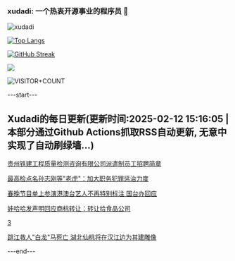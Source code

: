 ### xudadi: 一个热衷开源事业的程序员 👋

![xudadi](https://github-readme-stats-git-masterorgs-github-readme-stats-team.vercel.app/api?username=xudadi)

[![Top Langs](https://github-readme-stats.vercel.app/api/top-langs/?username=xudadi)](https://github.com/anuraghazra/github-readme-stats)

[![GitHub Streak](https://streak-stats.demolab.com?user=xudadi&locale=zh_Hans)](https://git.io/streak-stats)

![](https://raw.githubusercontent.com/xudadi/xudadi/main/assets/github-contribution-grid-snake.svg)

![VISITOR+COUNT](https://komarev.com/ghpvc/?username=xudadi&label=VISITOR+COUNT)


---start---

## Xudadi的每日更新(更新时间:2025-02-12 15:16:05 | 本部分通过Github Actions抓取RSS自动更新, 无意中实现了自动刷绿墙...)

[贵州铁建工程质量检测咨询有限公司派遣制员工招聘简章](https://www.gongkaoleida.com/article/2285474)

[最高检点名孙志刚等"老虎"：加大职务犯罪惩治力度](https://m.163.com/news/article/JO6TKF0V051482MP.html)

[春晚节目单上参演港澳台艺人不再特别标注 国台办回应](https://m.163.com/news/article/JO6QS7MF0514R9OJ.html)

[娃哈哈发声明回应商标转让：转让给食品公司](https://m.163.com/news/article/JO6QPP7D0514R9P4.html)

[3](https://m.163.com/touch/news/sub/domestic)

[跳江救人"白龙"马死亡 湖北仙桃将在汉江边为其建雕像](https://m.163.com/news/article/JO6QEFM3053469M5.html)

---end---
